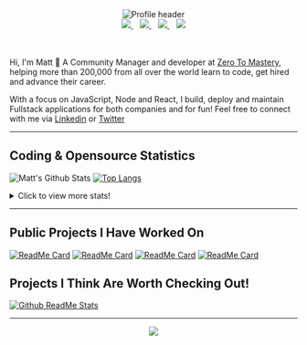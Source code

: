 <div align="center">
    <img src="https://github.com/MattCSmith/MattCSmith/raw/master/assets/githubImage.png" alt="Profile header" />
    <div>
        <a href="https://www.linkedin.com/in/matt-c-smith/">
            <img src="https://img.shields.io/badge/linkedin-connect-%230077B5.svg?&style=for-the-badge&logo=linkedin" />
        </a>&nbsp;&nbsp;
        <a href="https://dev.to/mattcsmith">
            <img src="https://img.shields.io/badge/dev.to-follow-%230A0A0A.svg?&style=for-the-badge&logo=dev.to" />
        </a>&nbsp;&nbsp;
        <a href="https://twitter/MattCSmith_">
            <img src="https://img.shields.io/badge/twitter-follow-%231DA1F2.svg?&style=for-the-badge&logo=twitter" />
        </a>&nbsp;&nbsp;
        <a href="https://www.youtube.com/channel/UCQnCh_U9PeXh_7FaxUB7Lsg">
            <img src="https://img.shields.io/badge/youtube-subscribe-%23FF0000.svg?&style=for-the-badge&logo=youtube" />
        </a>
    </div>
</div>
<br/><br/>

Hi, I'm Matt 👋
A Community Manager and developer at [Zero To Mastery](https://zerotomastery.io/?utm_source=mcs_gh), helping more than 200,000 from all over the world learn to code, get hired and advance their career.

With a focus on JavaScript, Node and React, I build, deploy and maintain Fullstack applications for both companies and for fun!
Feel free to connect with me via [Linkedin](https://www.linkedin.com/in/matt-c-smith/) or [Twitter](https://twitter/MattCSmith_)

---
## Coding & Opensource Statistics
![Matt's Github Stats](https://github-readme-stats.vercel.app/api?username=mattcsmith&count_private=true&show_icons=true)
[![Top Langs](https://github-readme-stats.vercel.app/api/top-langs/?username=mattcsmith)](https://github.com/mattcsmith)

<details>
  <summary>Click to view more stats!</summary>
    <!--START_SECTION:waka-->
![Profile Views](http://img.shields.io/badge/Profile%20Views-5-blue)

![Lines of code](https://img.shields.io/badge/From%20Hello%20World%20I%27ve%20Written-11.0%20million%20lines%20of%20code-blue)

**🐱 My Github Data** 

> 🏆 2,593 Contributions in the Year 2020
 > 
> 📦 0 Bytes Used in Github's Storage 
 > 
> 🚫 Not Opted to Hire
 > 
> 📜 15 Public Repositories
 > 
> 🔑 0 Private Repository 
 > 
**I'm a Night 🦉** 

```text
🌞 Morning    186 commits    ██░░░░░░░░░░░░░░░░░░░░░░░   10.03% 
🌆 Daytime    577 commits    ███████░░░░░░░░░░░░░░░░░░   31.12% 
🌃 Evening    608 commits    ████████░░░░░░░░░░░░░░░░░   32.79% 
🌙 Night      483 commits    ██████░░░░░░░░░░░░░░░░░░░   26.05%

```
📅 **I'm Most Productive on Thursday** 

```text
Monday       215 commits    ███░░░░░░░░░░░░░░░░░░░░░░   11.6% 
Tuesday      232 commits    ███░░░░░░░░░░░░░░░░░░░░░░   12.51% 
Wednesday    284 commits    ███░░░░░░░░░░░░░░░░░░░░░░   15.32% 
Thursday     353 commits    ████░░░░░░░░░░░░░░░░░░░░░   19.04% 
Friday       335 commits    ████░░░░░░░░░░░░░░░░░░░░░   18.07% 
Saturday     194 commits    ██░░░░░░░░░░░░░░░░░░░░░░░   10.46% 
Sunday       241 commits    ███░░░░░░░░░░░░░░░░░░░░░░   13.0%

```


📊 **This Week I Spent My Time On** 

```text
⌚︎ Time Zone: Europe/London

💬 Programming Languages: 
JSX                      4 hrs 32 mins       ████████████████████░░░░░   81.52% 
Markdown                 38 mins             ███░░░░░░░░░░░░░░░░░░░░░░   11.55% 
JSON                     17 mins             █░░░░░░░░░░░░░░░░░░░░░░░░   5.15% 
JavaScript               5 mins              ░░░░░░░░░░░░░░░░░░░░░░░░░   1.77%

🔥 Editors: 
VS Code                  5 hrs 34 mins       █████████████████████████   100.0%

💻 Operating System: 
Windows                  5 hrs 34 mins       █████████████████████████   100.0%

```

**I Mostly Code in JavaScript** 

```text
JavaScript               35 repos            ███████████████████░░░░░░   76.09% 
HTML                     6 repos             ███░░░░░░░░░░░░░░░░░░░░░░   13.04% 
CSS                      4 repos             ██░░░░░░░░░░░░░░░░░░░░░░░   8.7% 
Python                   1 repo              ░░░░░░░░░░░░░░░░░░░░░░░░░   2.17%

```



<!--END_SECTION:waka-->
</details>

---

## Public Projects I Have Worked On

[![ReadMe Card](https://github-readme-stats.vercel.app/api/pin/?username=zerodevs&repo=FullstackTrends_Challenge-13)](https://www.fullstacktrends.com/)
[![ReadMe Card](https://github-readme-stats.vercel.app/api/pin/?username=mattcsmith&repo=zeroBot-legacy)](https://github.com/MattCSmith/zeroBot-Legacy)
[![ReadMe Card](https://github-readme-stats.vercel.app/api/pin/?username=zerodevs&repo=dev-resources-frontend)](https://github.com/zerodevs/dev-resources-frontend)
[![ReadMe Card](https://github-readme-stats.vercel.app/api/pin/?username=zerodevs&repo=advent-website)](aoc.zerotomastery.io)

## Projects I Think Are Worth Checking Out!
[![Github ReadMe Stats](https://github-readme-stats.vercel.app/api/pin/?username=anuraghazra&repo=github-readme-stats)](https://github.com/anuraghazra/github-readme-stats)

---
<p align='center'>
    <img src="https://visitor-badge.glitch.me/badge?page_id=mattcsmith.github-readme0123" />
</p>
